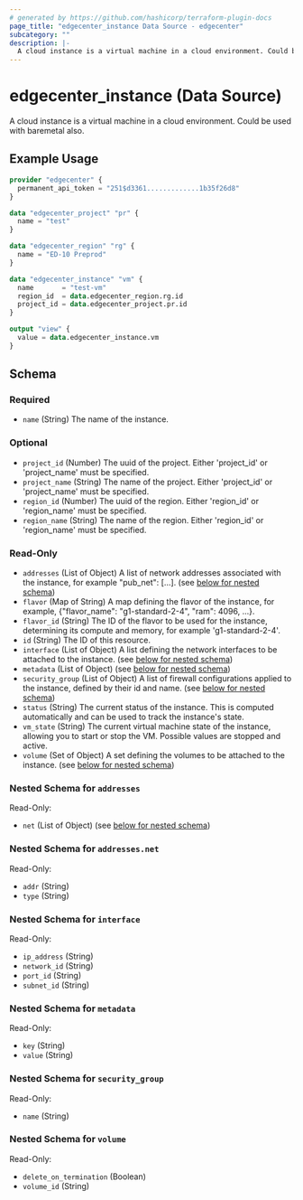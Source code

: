 ```yaml
---
# generated by https://github.com/hashicorp/terraform-plugin-docs
page_title: "edgecenter_instance Data Source - edgecenter"
subcategory: ""
description: |-
  A cloud instance is a virtual machine in a cloud environment. Could be used with baremetal also.
---
```


# edgecenter_instance (Data Source)

A cloud instance is a virtual machine in a cloud environment. Could be used with baremetal also.

## Example Usage

```terraform
provider "edgecenter" {
  permanent_api_token = "251$d3361.............1b35f26d8"
}

data "edgecenter_project" "pr" {
  name = "test"
}

data "edgecenter_region" "rg" {
  name = "ED-10 Preprod"
}

data "edgecenter_instance" "vm" {
  name       = "test-vm"
  region_id  = data.edgecenter_region.rg.id
  project_id = data.edgecenter_project.pr.id
}

output "view" {
  value = data.edgecenter_instance.vm
}
```

<!-- schema generated by tfplugindocs -->
## Schema

### Required

- `name` (String) The name of the instance.

### Optional

- `project_id` (Number) The uuid of the project. Either 'project_id' or 'project_name' must be specified.
- `project_name` (String) The name of the project. Either 'project_id' or 'project_name' must be specified.
- `region_id` (Number) The uuid of the region. Either 'region_id' or 'region_name' must be specified.
- `region_name` (String) The name of the region. Either 'region_id' or 'region_name' must be specified.

### Read-Only

- `addresses` (List of Object) A list of network addresses associated with the instance, for example "pub_net": [...]. (see [below for nested schema](#nestedatt--addresses))
- `flavor` (Map of String) A map defining the flavor of the instance, for example, {"flavor_name": "g1-standard-2-4", "ram": 4096, ...}.
- `flavor_id` (String) The ID of the flavor to be used for the instance, determining its compute and memory, for example 'g1-standard-2-4'.
- `id` (String) The ID of this resource.
- `interface` (List of Object) A list defining the network interfaces to be attached to the instance. (see [below for nested schema](#nestedatt--interface))
- `metadata` (List of Object) (see [below for nested schema](#nestedatt--metadata))
- `security_group` (List of Object) A list of firewall configurations applied to the instance, defined by their id and name. (see [below for nested schema](#nestedatt--security_group))
- `status` (String) The current status of the instance. This is computed automatically and can be used to track the instance's state.
- `vm_state` (String) The current virtual machine state of the instance, allowing you to start or stop the VM. Possible values are stopped and active.
- `volume` (Set of Object) A set defining the volumes to be attached to the instance. (see [below for nested schema](#nestedatt--volume))

<a id="nestedatt--addresses"></a>
### Nested Schema for `addresses`

Read-Only:

- `net` (List of Object) (see [below for nested schema](#nestedobjatt--addresses--net))

<a id="nestedobjatt--addresses--net"></a>
### Nested Schema for `addresses.net`

Read-Only:

- `addr` (String)
- `type` (String)



<a id="nestedatt--interface"></a>
### Nested Schema for `interface`

Read-Only:

- `ip_address` (String)
- `network_id` (String)
- `port_id` (String)
- `subnet_id` (String)


<a id="nestedatt--metadata"></a>
### Nested Schema for `metadata`

Read-Only:

- `key` (String)
- `value` (String)


<a id="nestedatt--security_group"></a>
### Nested Schema for `security_group`

Read-Only:

- `name` (String)


<a id="nestedatt--volume"></a>
### Nested Schema for `volume`

Read-Only:

- `delete_on_termination` (Boolean)
- `volume_id` (String)
